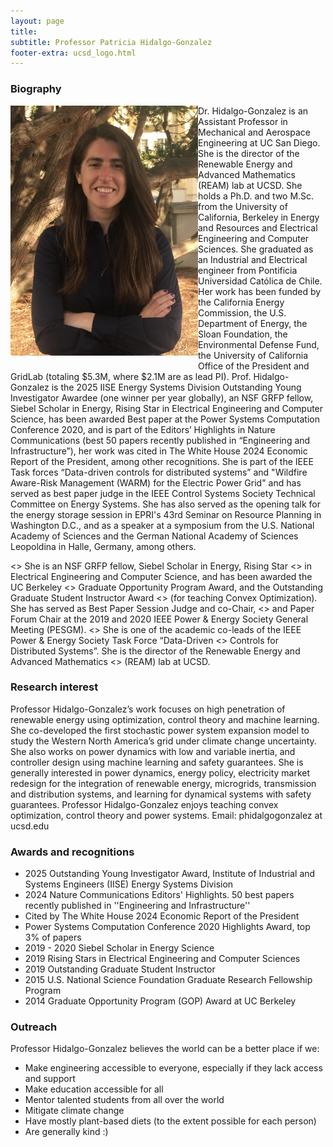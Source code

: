 ```yaml
---
layout: page
title: 
subtitle: Professor Patricia Hidalgo-Gonzalez
footer-extra: ucsd_logo.html
---
```


### Biography

<img align="left" src="/assets/img/2019_Hidalgo-Gonzalez.png" width="300" style="padding-bottom: 10px;" style="padding-right: 10px;"/>


Dr. Hidalgo-Gonzalez is an Assistant Professor in Mechanical and Aerospace Engineering at UC
San Diego. She is the director of the Renewable Energy and Advanced Mathematics 
(REAM) lab at UCSD. She holds a Ph.D. and two M.Sc. from the University of California, 
Berkeley in Energy and Resources and Electrical Engineering and Computer Sciences. 
She graduated as an Industrial and Electrical engineer from Pontificia Universidad 
Católica de Chile. Her work has been funded by the California Energy Commission, the U.S. Department of Energy, the Sloan Foundation, the Environmental Defense Fund, the University of California Office of the President and GridLab (totaling $5.3M, where $2.1M are as lead PI). Prof. Hidalgo-Gonzalez is the 2025 IISE Energy Systems Division Outstanding Young Investigator Awardee (one winner per year globally), an NSF GRFP fellow, Siebel Scholar in Energy, Rising Star in Electrical Engineering and Computer Science, has been awarded Best paper at the Power Systems Computation Conference 2020, and is part of the Editors’ Highlights in Nature Communications (best 50 papers recently published in “Engineering and Infrastructure”), her work was cited in The White House 2024 Economic Report of the President, among other recognitions. She is part of the IEEE Task forces “Data-driven controls for distributed systems” and "Wildfire Aware-Risk Management (WARM) for the Electric Power Grid" and has served as best paper judge in the IEEE Control Systems Society Technical Committee on Energy Systems. She has also served as the opening talk for the energy storage session in EPRI's 43rd Seminar on Resource Planning in Washington D.C., and as a speaker at a symposium from the U.S. National Academy of Sciences and the German National Academy of Sciences Leopoldina in Halle, Germany, among others.


<> She is an NSF GRFP fellow, Siebel Scholar in Energy, Rising Star 
<> in Electrical Engineering and Computer Science, and has been awarded the UC Berkeley 
<> Graduate Opportunity Program Award, and the Outstanding Graduate Student Instructor Award 
<> (for teaching Convex Optimization). She has served as Best Paper Session Judge and co-Chair, 
<> and Paper Forum Chair at the 2019 and 2020 IEEE Power & Energy Society General Meeting (PESGM). 
<> She is one of the academic co-leads of the IEEE Power & Energy Society Task Force “Data-Driven 
<> Controls for Distributed Systems”. She is the director of the Renewable Energy and Advanced Mathematics 
<> (REAM) lab at UCSD. 

### Research interest

Professor Hidalgo-Gonzalez’s work focuses on high penetration of 
renewable energy using optimization, control theory and machine learning. She co-developed 
the first stochastic power system expansion model to study the Western North America’s grid under 
climate change uncertainty. She also works on power dynamics with low and variable inertia, 
and controller design using machine learning and safety guarantees. She is generally 
interested in power dynamics, energy policy, electricity market redesign for the integration 
of renewable energy, microgrids, transmission and distribution systems, and learning 
for dynamical systems with safety guarantees. Professor Hidalgo-Gonzalez enjoys teaching 
convex optimization, control theory and power systems. Email: phidalgogonzalez at ucsd.edu

### Awards and recognitions

* 2025 Outstanding Young Investigator Award, Institute of Industrial and Systems Engineers (IISE) Energy Systems Division
* 2024 Nature Communications Editors' Highlights. 50 best papers recently published in ''Engineering and Infrastructure''
* Cited by The White House 2024 Economic Report of the President
* Power Systems Computation Conference 2020 Highlights Award, top 3% of papers
* 2019 - 2020 Siebel Scholar in Energy Science
* 2019 Rising Stars in Electrical Engineering and Computer Sciences
* 2019 Outstanding Graduate Student Instructor
* 2015 U.S. National Science Foundation Graduate Research Fellowship Program
* 2014 Graduate Opportunity Program (GOP) Award at UC Berkeley


### Outreach

Professor Hidalgo-Gonzalez believes the world can be a better place if we:

* Make engineering accessible to everyone, especially if they lack access and support 
* Make education accessible for all
* Mentor talented students from all over the world
* Mitigate climate change
* Have mostly plant-based diets (to the extent possible for each person)
* Are generally kind :)
